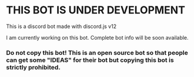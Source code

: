 # THIS BOT IS UNDER DEVELOPMENT
This is a discord bot made with discord.js v12

I am currently working on this bot. Complete bot info will be soon available.

### Do not copy this bot! This is an open source bot so that people can get some "IDEAS" for their bot but copying this bot is strictly prohibited.